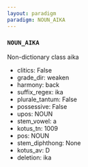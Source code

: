 ```yaml
---
layout: paradigm
paradigm: NOUN_AIKA
---
```

### ` NOUN_AIKA `

Non-dictionary class aika
* clitics: False
* grade_dir: weaken
* harmony: back
* suffix_regex: ika
* plurale_tantum: False
* possessive: False
* upos: NOUN
* stem_vowel: a
* kotus_tn: 1009
* pos: NOUN
* stem_diphthong: None
* kotus_av: D
* deletion: ika
